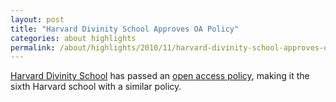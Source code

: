 ```yaml
---
layout: post
title: "Harvard Divinity School Approves OA Policy"
categories: about highlights
permalink: /about/highlights/2010/11/harvard-divinity-school-approves-oa-policy/index.html
---
```

<p><a href="http://www.hds.harvard.edu/" target="_blank">Harvard Divinity School</a> has passed an <a href="../../hdspolicy">open access policy</a>, making it the sixth Harvard school with a similar policy.</p>